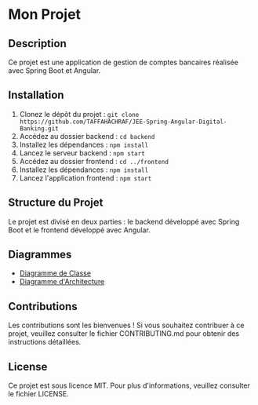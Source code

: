 # Mon Projet

## Description
Ce projet est une application de gestion de comptes bancaires réalisée avec Spring Boot et Angular.

## Installation
1. Clonez le dépôt du projet : `git clone https://github.com/TAFFAHACHRAF/JEE-Spring-Angular-Digital-Banking.git`
2. Accédez au dossier backend : `cd backend`
3. Installez les dépendances : `npm install`
4. Lancez le serveur backend : `npm start`
5. Accédez au dossier frontend : `cd ../frontend`
6. Installez les dépendances : `npm install`
7. Lancez l'application frontend : `npm start`

## Structure du Projet
Le projet est divisé en deux parties : le backend développé avec Spring Boot et le frontend développé avec Angular.

## Diagrammes
- [Diagramme de Classe](./.report/diagrams/class_diagram.jpg)
- [Diagramme d'Architecture](./.report/diagrams/architecture_diagram.jpg)

## Contributions
Les contributions sont les bienvenues ! Si vous souhaitez contribuer à ce projet, veuillez consulter le fichier CONTRIBUTING.md pour obtenir des instructions détaillées.

## License
Ce projet est sous licence MIT. Pour plus d'informations, veuillez consulter le fichier LICENSE.
